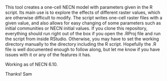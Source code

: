 This tool creates a one-cell NECN model with parameters given in the R script. 
Its main use is to explore the effects of different raster values, which are otherwise difficult to modify. The script writes one-cell raster files with a given value, and also allows for easy changing of some parameters such as initial communities or NECN initial values. 
If you clone this repository, everything should run right out of the box if you open the .RProj file and run the script from inside RStudio. Otherwise, you may have to set the working directory manually to the directory including the R script.
Hopefully the .R file is well documented enough to follow along, but let me know if you have issues with it or any of the features it has. 

Working as of NECN 6.10.

Thanks!
Sam
